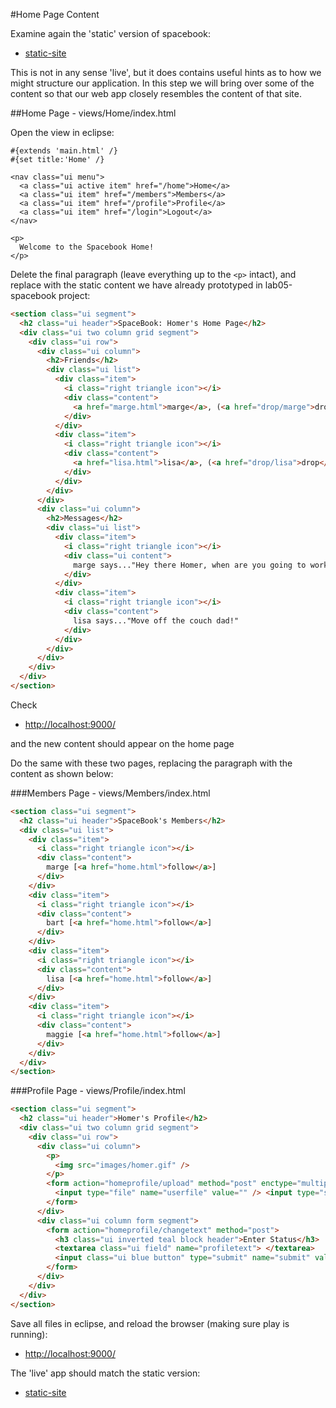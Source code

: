 #Home Page Content

Examine again the 'static' version of spacebook:

- [static-site](img/staticsite/home.html)

This is not in any sense 'live', but it does contains useful hints as to how we might structure our application. In this step we will bring over some of the content so that our web app closely resembles the content of that site.


##Home Page - views/Home/index.html

Open the view in eclipse:

~~~
#{extends 'main.html' /}
#{set title:'Home' /}

<nav class="ui menu"> 
  <a class="ui active item" href="/home">Home</a>      
  <a class="ui item" href="/members">Members</a>   
  <a class="ui item" href="/profile">Profile</a>   
  <a class="ui item" href="/login">Logout</a>      
</nav>

<p>
  Welcome to the Spacebook Home!
</p>
~~~

Delete the final paragraph (leave everything up to the `<p>` intact), and replace with the static content we have already prototyped in lab05-spacebook project:

~~~html
<section class="ui segment">
  <h2 class="ui header">SpaceBook: Homer's Home Page</h2>
  <div class="ui two column grid segment">
    <div class="ui row">
      <div class="ui column">
        <h2>Friends</h2>
        <div class="ui list">
          <div class="item">
            <i class="right triangle icon"></i>
            <div class="content">
              <a href="marge.html">marge</a>, (<a href="drop/marge">drop</a>)
            </div>  
          </div>
          <div class="item">
            <i class="right triangle icon"></i>
            <div class="content">
              <a href="lisa.html">lisa</a>, (<a href="drop/lisa">drop</a>)
            </div>  
          </div>
        </div>
      </div>
      <div class="ui column">
        <h2>Messages</h2>
        <div class="ui list">
          <div class="item">
            <i class="right triangle icon"></i> 
            <div class="ui content">
              marge says..."Hey there Homer, when are you going to work?"
            </div>
          </div>
          <div class="item">
            <i class="right triangle icon"></i> 
            <div class="content">            
              lisa says..."Move off the couch dad!"
            </div>  
          </div>
        </div>
      </div>
    </div>
  </div>
</section>
~~~

Check 

- <http://localhost:9000/> 

and the new content should appear on the home page

Do the same with these two pages, replacing the paragraph with the content as shown below:

###Members Page - views/Members/index.html

~~~html
<section class="ui segment">
  <h2 class="ui header">SpaceBook's Members</h2>
  <div class="ui list">
    <div class="item">
      <i class="right triangle icon"></i> 
      <div class="content">
        marge [<a href="home.html">follow</a>]
      </div>
    </div>
    <div class="item">
      <i class="right triangle icon"></i> 
      <div class="content">
        bart [<a href="home.html">follow</a>]
      </div>
    </div>
    <div class="item">
      <i class="right triangle icon"></i> 
      <div class="content">
        lisa [<a href="home.html">follow</a>]
      </div>
    </div>
    <div class="item">
      <i class="right triangle icon"></i> 
      <div class="content">
        maggie [<a href="home.html">follow</a>]
      </div>
    </div>
  </div>
</section>
~~~

###Profile Page - views/Profile/index.html

~~~html
<section class="ui segment">
  <h2 class="ui header">Homer's Profile</h2>
  <div class="ui two column grid segment">
    <div class="ui row">
      <div class="ui column">
        <p>
          <img src="images/homer.gif" />
        </p>
        <form action="homeprofile/upload" method="post" enctype="multipart/form-data">
          <input type="file" name="userfile" value="" /> <input type="submit" name="submit" value="upload" />
        </form>
      </div>
      <div class="ui column form segment">
        <form action="homeprofile/changetext" method="post">
          <h3 class="ui inverted teal block header">Enter Status</h3>
          <textarea class="ui field" name="profiletext"> </textarea>
          <input class="ui blue button" type="submit" name="submit" value="Change" />
        </form>
      </div>
    </div>
  </div>
</section>
~~~

Save all files in eclipse, and reload the browser (making sure play is running):

- <http://localhost:9000/> 

The 'live' app should match the static version:

- [static-site](img/staticsite/home.html)
